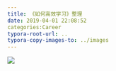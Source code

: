```yaml
---
title: 《如何高效学习》整理
date: 2019-04-01 22:08:52
categories:Career
typora-root-url: ..
typora-copy-images-to: ../images
---
```


![](/images/20190401220833573.png)
